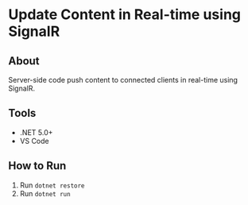 # Update Content in Real-time using SignalR

<h2>About</h2>
<p>Server-side code push content to connected clients in real-time using SignalR.</p>

<h2>Tools</h2>
<ul>
    <li>.NET 5.0+</li>
    <li>VS Code</li>
</ul>

<h2>How to Run</h2>
<ol>
    <li>Run <code>dotnet restore</code></li>
    <li>Run <code>dotnet run</code></li>
</ol>
